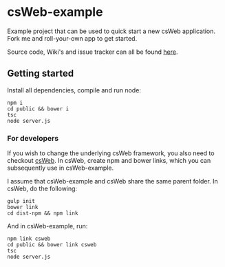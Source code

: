 # csWeb-example
Example project that can be used to quick start a new csWeb application. Fork me and roll-your-own app to get started.

Source code, Wiki's and issue tracker can all be found [here](https://github.com/TNOCS/csWeb).

## Getting started

Install all dependencies, compile and run node:
``` 
npm i
cd public && bower i
tsc
node server.js
``` 

### For developers 

If you wish to change the underlying csWeb framework, you also need to checkout [csWeb](https://github.com/TNOCS/csWeb). In csWeb, create npm and bower links, which you can subsequently use in csWeb-example.

I assume that csWeb-example and csWeb share the same parent folder. In csWeb, do the following:

```
gulp init
bower link
cd dist-npm && npm link
```

And in csWeb-example, run:

``` 
npm link csweb
cd public && bower link csweb
tsc
node server.js
```

